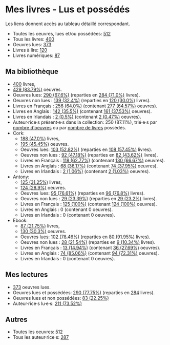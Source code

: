 # Mes livres - Lus et possédés

Les liens donnent accès au tableau détaillé correspondant.

- Toutes les oeuvres, lues et/ou possédées: [512](Lists/all_w.md)
- Tous les livres: [400](Lists/all_b.md)
- Oeuvres lues: [373](Lists/read_w.md)
- Livres à lire: [120](Lists/unread_owned_b.md)
- Livres numériques: [87](Lists/owned_ebook_b.md)

## Ma bibliothèque

- [400](Lists/owned_b.md) livres,
- [429 (83.79%)](Lists/owned_w.md) oeuvres.
- Oeuvres lues: [290 (67.6%)](Lists/read_owned_w.md) (reparties en [284 (71.0%)](Lists/read_owned_b.md) livres).
- Oeuvres non lues : [139 (32.4%)](Lists/unread_owned_w.md) (reparties en [120 (30.0%)](Lists/unread_owned_b.md) livres).
- Livres en Français : [256 (64.0%)](Lists/owned_fr_b.md) (contenant [277 (64.57%)](Lists/owned_fr_w.md) oeuvres).
- Livres en Anglais : [142 (35.5%)](Lists/owned_en_b.md) (contenant [161 (37.53%)](Lists/owned_en_w.md) oeuvres).
- Livres en Irlandais : [2 (0.5%)](Lists/owned_ga_b.md) (contenant [2 (0.47%)](Lists/owned_ga_w.md) oeuvres).
- Auteur·rice·s présent·e·s dans la collection: 250 (87.11%), trié·e·s par [nombre d'oeuvres](Lists/owned_w_a.md) ou par [nombre de livres](Lists/owned_b_a.md) possédés.
- Cork:
    - [188 (47.0%)](Lists/owned_cork_b.md) livres,
    - [195 (45.45%)](Lists/owned_cork_w.md) oeuvres.
    - Oeuvres lues: [103 (52.82%)](Lists/read_owned_cork_w.md) (reparties en [108 (57.45%)](Lists/read_owned_cork_b.md) livres).
    - Oeuvres non lues : [92 (47.18%)](Lists/unread_owned_cork_w.md) (reparties en [82 (43.62%)](Lists/unread_owned_cork_b.md) livres).
    - Livres en Français : [118 (62.77%)](Lists/owned_fr_cork_b.md) (contenant [130 (66.67%)](Lists/owned_fr_cork_w.md) oeuvres).
    - Livres en Anglais : [68 (36.17%)](Lists/owned_en_cork_b.md) (contenant [74 (37.95%)](Lists/owned_en_cork_w.md) oeuvres).
    - Livres en Irlandais : [2 (1.06%)](Lists/owned_ga_cork_b.md) (contenant [2 (1.03%)](Lists/owned_ga_cork_w.md) oeuvres).
- Antony:
    - [125 (31.25%)](Lists/owned_antony_b.md) livres,
    - [124 (28.9%)](Lists/owned_antony_w.md) oeuvres.
    - Oeuvres lues: [95 (76.61%)](Lists/read_owned_antony_w.md) (reparties en [96 (76.8%)](Lists/read_owned_antony_b.md) livres).
    - Oeuvres non lues : [29 (23.39%)](Lists/unread_owned_antony_w.md) (reparties en [29 (23.2%)](Lists/unread_owned_antony_b.md) livres).
    - Livres en Français : [125 (100%)](Lists/owned_fr_antony_b.md) (contenant [124 (100%)](Lists/owned_fr_antony_w.md) oeuvres).
    - Livres en Anglais : 0 (contenant 0 oeuvres).
    - Livres en Irlandais : 0 (contenant 0 oeuvres).
- Ebook:
    - [87 (21.75%)](Lists/owned_ebook_b.md) livres,
    - [130 (30.3%)](Lists/owned_ebook_w.md) oeuvres.
    - Oeuvres lues: [102 (78.46%)](Lists/read_owned_ebook_w.md) (reparties en [80 (91.95%)](Lists/read_owned_ebook_b.md) livres).
    - Oeuvres non lues : [28 (21.54%)](Lists/unread_owned_ebook_w.md) (reparties en [9 (10.34%)](Lists/unread_owned_ebook_b.md) livres).
    - Livres en Français : [13 (14.94%)](Lists/owned_fr_ebook_b.md) (contenant [36 (27.69%)](Lists/owned_fr_ebook_w.md) oeuvres).
    - Livres en Anglais : [74 (85.06%)](Lists/owned_en_ebook_b.md) (contenant [94 (72.31%)](Lists/owned_en_ebook_w.md) oeuvres).
    - Livres en Irlandais : 0 (contenant 0 oeuvres).

## Mes lectures

- [373](Lists/read_w.md) oeuvres lues.
- Oeuvres lues et possédées: [290 (77.75%)](Lists/read_owned_w.md) (reparties en [284](Lists/read_owned_b.md) livres).
- Oeuvres lues et non possédées: [83 (22.25%)](Lists/read_not_owned_w.md)
- Auteur·rice·s lu·e·s: [211 (73.52%)](Lists/read_a.md)

## Autres

- Toutes les oeuvres: [512](Lists/all_w.md)
- Tous les auteur·rice·s: [287](Lists/all_a.md)